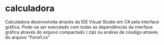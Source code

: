 # calculadora
 Calculadora desenvolvida através da IDE Visual Studio em C# pela interface gráfica.
 Pode-se ser executado com todas as dependências da interface gráfica através do arquivo compactado (.zip) ou análise de cósdigo atraves do arquivo "Form1.cs" 
